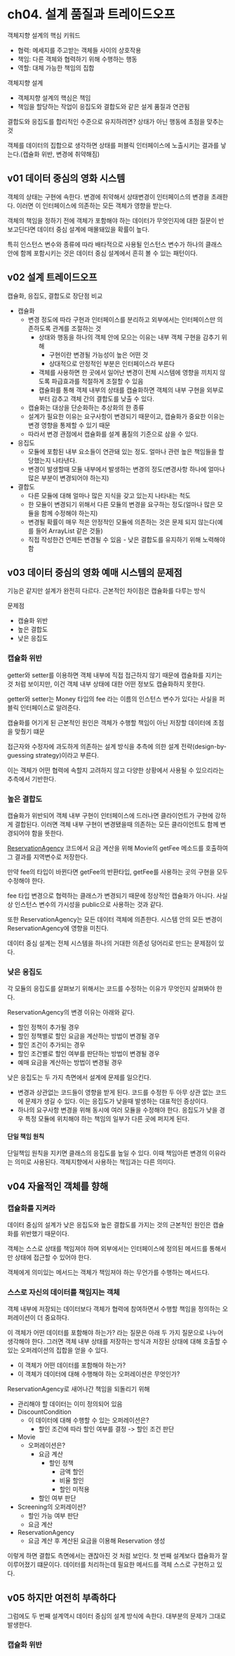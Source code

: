 # ch04. 설계 품질과 트레이드오프

객체지향 설계의 핵심 키워드
- 협력: 메세지를 주고받는 객체들 사이의 상호작용
- 책임: 다른 객체와 협력하기 위해 수행하는 행동
- 역할: 대체 가능한 책임의 집합

객체지향 설계
- 객체지향 설계의 핵심은 책임
- 책임을 할당하는 작업이 응집도와 결합도와 같은 설게 품질과 연관됨

결합도와 응집도를 합리적인 수준으로 유지하려면? 상태가 아닌 행동에 초점을 맞추는 것

객체를 데이터의 집합으로 생각하면 상태를 퍼블릭 인터페이스에 노출시키는 결과를 낳는다.(캡슐화 위반, 변경에 취약해짐)

## v01 데이터 중심의 영화 시스템

객체의 상태는 구현에 속한다. 변경에 취약해서 상태변경이 인터페이스의 변경을 초래한다. 이러면 이 인터페이스에 의존하는 모든 객체가 영향을 받는다.

객체의 책임을 정하기 전에 객체가 포함해야 하는 데이터가 무엇인지에 대한 질문이 반보고딘다면 데이터 중심 설계에 매몰돼있을 확률이 높다.

특히 인스턴스 변수와 종류에 따라 배타적으로 사용될 인스턴스 변수가 하나의 클래스 안에 함께 포함시키는 것은 데이터 중심 설계에서 흔히 볼 수 있는 패턴이다.

## v02 설계 트레이드오프

캡슐화, 응집도, 결합도로 장단점 비교

- 캡슐화
  - 변경 정도에 따라 구현과 인터페이스를 분리하고 외부에서는 인터페이스만 의존하도록 관계를 조절하는 것
    - 상태와 행동을 하나의 객체 안에 모으는 이유는 내부 객체 구현을 감추기 위해
      - 구현이란 변경될 가능성이 높은 어떤 것
      - 상대적으로 안정적인 부분은 인터페이스라 부른다
    - 객체를 사용하면 한 곳에서 일어난 변경이 전체 시스템에 영향을 끼치지 않도록 파급효과를 적절하게 조절할 수 있음
    - 캡슐화를 통해 객체 내부의 상태를 캡슐화하면 객체의 내부 구현을 외부로부터 감추고 객체 간의 결합도를 낮출 수 있다.
  - 캡슐화는 대상을 단순화하는 추상화의 한 종류
  - 설계가 필요한 이유는 요구사항이 변경되기 때문이고, 캡슐화가 중요한 이유는 변경 영향을 통제할 수 있기 때문
  - 따라서 변경 관점에서 캡슐화를 설계 품질의 기준으로 삼을 수 있다.
- 응집도
  - 모듈에 포함된 내부 요소들이 연관돼 있는 정도. 얼마나 관련 높은 책임들을 할당했는지 나타낸다.
  - 변경이 발생할때 모듈 내부에서 발생하는 변경의 정도(변경사항 하나에 얼마나 많은 부분이 변경되어야 하는지)
- 결합도
  - 다른 모듈에 대해 얼마나 많은 지식을 갖고 있는지 나타내는 척도
  - 한 모듈이 변경되기 위해서 다른 모듈의 변경을 요구하는 정도(얼마나 많은 모듈을 함께 수정해야 하는지)
  - 변경될 확률이 매우 적은 안정적인 모듈에 의존하는 것은 문제 되지 않는다(예를 들어 ArrayList 같은 것들)
  - 직접 작성한건 언제든 변경될 수 있음 - 낮은 결합도를 유지하기 위해 노력해야함

## v03 데이터 중심의 영화 예매 시스템의 문제점

기능은 같지만 설계가 완전히 다르다. 근본적인 차이점은 캡슐화를 다루는 방식

문제점
- 캡슐화 위반
- 높은 결합도
- 낮은 응집도

### 캡슐화 위반

getter와 setter를 이용하면 객체 내부에 직접 접근하지 않기 때문에 캡슐화를 지키는 것 처럼 보이지만, 이건 객체 내부 상태에 대한 어떤 정보도 캡슐화하지 못한다.

getter와 setter는 Money 타입의 fee 라는 이름의 인스턴스 변수가 있다는 사실을 퍼블릭 인터페이스로 알려준다.

캡슐화를 어기게 된 근본적인 원인은 객체가 수행할 책임이 아닌 저장할 데이터에 초점을 맞췄기 떄문

접근자와 수정자에 과도하게 의존하는 설계 방식을 추측에 의한 설계 전략(design-by-guessing strategy)이라고 부른다.

이는 객체가 어떤 협력에 속할지 고려하지 않고 다양한 상황에서 사용될 수 있으리라는 추측에서 기반한다.

### 높은 결합도

캡슐화가 위반되어 객체 내부 구현이 인터페이스에 드러나면 클라이언트가 구현에 강하게 결합된다. 이러면 객체 내부 구현이 변경됐을때 의존하는 모든 클라이언트도 함께 변경되어야 함을 뜻한다.

[ReservationAgency](./v01/ReservationAgency.kt) 코드에서 요금 계산을 위해 Movie의 getFee 메소드를 호출하여 그 결과를 지역변수로 저장한다.

만약 fee의 타입이 바뀐다면 getFee의 반환타입, getFee를 사용하는 곳의 구현을 모두 수정해야 한다.

fee 타입 변경으로 협력하는 클래스가 변경되기 때문에 정상적인 캡슐화가 아니다. 사실상 인스턴스 변수의 가시성을 public으로 사용하는 것과 같다.

또한 ReservationAgency는 모든 데이터 객체에 의존한다. 시스템 안의 모든 변경이 ReservationAgency에 영향을 미친다.

데이터 중심 설계는 전체 시스템을 하나의 거대한 의존성 덩어리로 만드는 문제점이 있다.

### 낮은 응집도

각 모듈의 응집도를 살펴보기 위해서는 코드를 수정하는 이유가 무엇인지 살펴봐야 한다.

ReservationAgency의 변경 이유는 아래와 같다.
- 할인 정책이 추가될 경우
- 할인 정책별로 할인 요금을 계산하는 방법이 변경될 경우
- 할인 조건이 추가되는 경우
- 할인 조건별로 할인 여부를 판단하는 방법이 변경될 경우
- 예매 요금을 계산하는 방법이 변경될 경우

낮은 응집도는 두 가지 측면에서 설계에 문제를 일으킨다.
- 변경과 상관없는 코드들이 영향을 받게 된다. 코드를 수정한 두 아무 상관 없는 코드에 문제가 생길 수 있다. 이는 응집도가 낮을때 발생하는 대표적인 증상이다. 
- 하나의 요구사항 변경을 위해 동시에 여러 모듈을 수정해야 한다. 응집도가 낮을 경우 특정 모듈에 위치해야 하는 책임의 일부가 다른 곳에 퍼지게 된다.

#### 단일 책임 원칙

단일책임 원칙을 지키면 클래스의 응집도를 높일 수 있다. 이때 책임아른 변경의 이유라는 의미로 사용된다. 객체지향에서 사용하는 책임과는 다른 의미다.

## v04 자율적인 객체를 향해

### 캡슐화를 지켜라

데이터 중심의 설계가 낮은 응집도와 높은 결합도를 가지는 것의 근본적인 원인은 캡슐화를 위반했기 때문이다.

객체는 스스로 상태를 책임져야 하며 외부에서는 인터페이스에 정의된 메서드를 통해서만 상태에 접근할 수 있어야 한다. 

객체에게 의미있는 메서드는 객체가 책임져야 하는 무언가를 수행하는 메서드다.

### 스스로 자신의 데이터를 책임지는 객체

객체 내부에 저장되는 데이터보다 객체가 협력에 참여하면서 수행할 책임을 정의하는 오퍼레이션이 더 중요하다.

이 객체가 어떤 데이터를 포함해야 하는가? 라는 질문은 아래 두 가지 질문으로 나누어 생각해야 한다. 
그러면 객체 내부 상태를 저장하는 방식과 저장된 상태에 대해 호출할 수 있는 오퍼레이션의 집합을 얻을 수 있다.
- 이 객체가 어떤 데이터를 포함해야 하는가?
- 이 객체가 데이터에 대해 수행해야 하는 오퍼레이션은 무엇인가?

ReservationAgency로 새어나간 책임을 되돌리기 위해
- 관리해야 할 데이터는 이미 정의되어 있음
- DiscountCondition
  - 이 데이터에 대해 수행할 수 있는 오퍼레이션은?
    - 할인 조건에 따라 할인 여부를 결정 -> 할인 조건 판단
- Movie
  - 오퍼레이션은?
    - 요금 계산
      - 할인 정책
        - 금액 할인
        - 비율 할인
        - 할인 미적용
    - 할인 여부 판단
- Screening의 오퍼레이션?
  - 할인 가능 여부 판단
  - 요금 계산
- ReservationAgency
  - 요금 계산 후 계산된 요금을 이용해 Reservation 생성

이렇게 하면 결합도 측면에서는 괜찮아진 것 처럼 보인다. 첫 번째 설계보다 캡슐화가 잘 이루어졌기 떄문이다. 
데이터를 처리하는데 필요한 메서드를 객체 스스로 구현하고 있다. 

## v05 하지만 여전히 부족하다

그럼에도 두 번째 설계역시 데이터 중심의 설계 방식에 속한다. 대부분의 문제가 그대로 발생한다.

### 캡슐화 위반